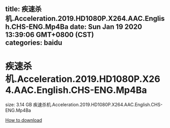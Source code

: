 
title: 疾速杀机.Acceleration.2019.HD1080P.X264.AAC.English.CHS-ENG.Mp4Ba
date: Sun Jan 19 2020 13:39:06 GMT+0800 (CST)    
categories: baidu
---

# 疾速杀机.Acceleration.2019.HD1080P.X264.AAC.English.CHS-ENG.Mp4Ba
size: 3.14 GB
 疾速杀机.Acceleration.2019.HD1080P.X264.AAC.English.CHS-ENG.Mp4Ba
 

[How to download](https://bpcam.bemobtrk.com/go/2ceec3aa-1ca2-46d6-b9ff-aaa5c184517c?jno=479)